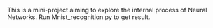 This is a mini-project aiming to explore the internal process of Neural Networks.
Run Mnist_recognition.py to get result.
